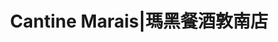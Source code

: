 ---
title: "Cantine Marais|瑪黑餐酒敦南店"
description: "Cantine Marais|瑪黑餐酒敦南店"
layout: shop
keywords:
  - 美食競賽
  - 台灣美食
  - 美食精選
datePublished: "2025-06-30"
dateModified: "2025-07-07"
city: "台北市"
district: "松山區"
address: "台北市松山區八德路三段8巷36號1F"
phone: "0227221987"
geo: "25.045858518417187, 121.54962488002633"
google_map: "https://maps.app.goo.gl/TBUyiyoF8ZF3iFQq9"
footinder: "https://footinder.com.tw/%E5%8F%B0%E5%8C%97%E5%B8%82%E6%9D%BE%E5%B1%B1%E5%8D%80/8652/"
official: "https://www.facebook.com/xoxocantinemarais"
award:
  - name: "500盤"
    year: "2024"
    entries:
      - dishes:
          - "青蒜魷魚起司燉飯"

---